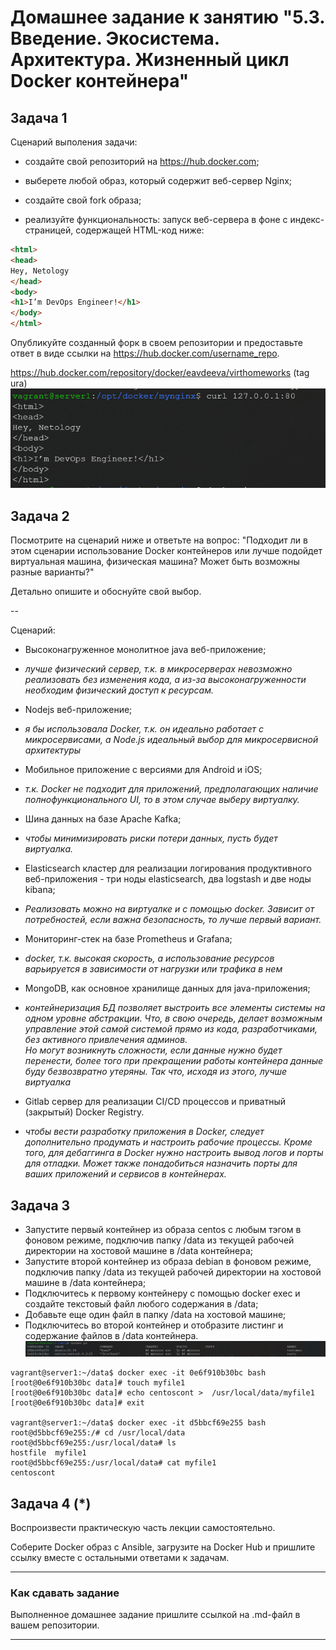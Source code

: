 # Домашнее задание к занятию "5.3. Введение. Экосистема. Архитектура. Жизненный цикл Docker контейнера"

## Задача 1 

Сценарий выполения задачи:

- создайте свой репозиторий на https://hub.docker.com;
- выберете любой образ, который содержит веб-сервер Nginx;

- создайте свой fork образа;
- реализуйте функциональность: запуск веб-сервера в фоне с индекс-страницей, содержащей HTML-код ниже:
```html
<html>
<head>
Hey, Netology
</head>
<body>
<h1>I’m DevOps Engineer!</h1>
</body>
</html>
```
Опубликуйте созданный форк в своем репозитории и предоставьте ответ в виде ссылки на https://hub.docker.com/username_repo.

https://hub.docker.com/repository/docker/eavdeeva/virthomeworks (tag ura)
![img_1.png](img_1.png)
## Задача 2 

Посмотрите на сценарий ниже и ответьте на вопрос: "Подходит ли в этом сценарии использование Docker контейнеров или лучше подойдет виртуальная машина, физическая машина? Может быть возможны разные варианты?"

Детально опишите и обоснуйте свой выбор.

--

Сценарий:

* Высоконагруженное монолитное java веб-приложение;
- *лучше физический сервер, т.к. в микросерверах невозможно реализовать без изменения кода, а из-за высоконагруженности необходим физический доступ к ресурсам.*
* Nodejs веб-приложение;
- *я бы использовала Docker, т.к. он идеально работает с микросервисами, а  Node.js идеальный выбор для микросервисной архитектуры*
* Мобильное приложение c версиями для Android и iOS;
- *т.к. Docker не подходит для приложений, предполагающих наличие полнофункционального UI, то в этом случае выберу виртуалку.*
* Шина данных на базе Apache Kafka;
- *чтобы минимизировать риски потери данных, пусть будет виртуалка.*
* Elasticsearch кластер для реализации логирования продуктивного веб-приложения - три ноды elasticsearch, два logstash и две ноды kibana;
- *Реализовать можно на виртуалке и с помощью docker. Зависит от потребностей, если важна безопасность, то лучше первый вариант.* 
* Мониторинг-стек на базе Prometheus и Grafana;
- *docker, т.к. высокая скорость, а использование ресурсов варьируется в зависимости от нагрузки или трафика в нем*
* MongoDB, как основное хранилище данных для java-приложения;
- *контейнеризация БД позволяет выстроить все элементы системы на одном уровне абстракции. Что, в свою очередь, делает возможным управление этой самой системой прямо из кода, разработчиками, без активного привлечения админов.  
Но могут возникнуть сложности, если данные нужно будет перенести, более того при прекращении работы контейнера данные буду безвозвратно утеряны. Так что, исходя из этого, лучше виртуалка*
* Gitlab сервер для реализации CI/CD процессов и приватный (закрытый) Docker Registry.
- *чтобы вести разработку приложения в Docker, следует дополнительно продумать и настроить рабочие процессы. Кроме того, для дебаггинга в Docker нужно настроить вывод логов и порты для отладки. Может также понадобиться назначить порты для ваших приложений и сервисов в контейнерах.*
## Задача 3 

* Запустите первый контейнер из образа centos c любым тэгом в фоновом режиме, подключив папку /data из текущей рабочей директории на хостовой машине в /data контейнера;
* Запустите второй контейнер из образа debian в фоновом режиме, подключив папку /data из текущей рабочей директории на хостовой машине в /data контейнера;
* Подключитесь к первому контейнеру с помощью docker exec и создайте текстовый файл любого содержания в /data;
* Добавьте еще один файл в папку /data на хостовой машине;
* Подключитесь во второй контейнер и отобразите листинг и содержание файлов в /data контейнера.
![img_2.png](img_2.png)
```shell
vagrant@server1:~/data$ docker exec -it 0e6f910b30bc bash
[root@0e6f910b30bc data]# touch myfile1
[root@0e6f910b30bc data]# echo centoscont >  /usr/local/data/myfile1
[root@0e6f910b30bc data]# exit

vagrant@server1:~/data$ docker exec -it d5bbcf69e255 bash
root@d5bbcf69e255:/# cd /usr/local/data
root@d5bbcf69e255:/usr/local/data# ls
hostfile  myfile1
root@d5bbcf69e255:/usr/local/data# cat myfile1
centoscont
```


## Задача 4 (*)
Воспроизвести практическую часть лекции самостоятельно.

Соберите Docker образ с Ansible, загрузите на Docker Hub и пришлите ссылку вместе с остальными ответами к задачам.

---

### Как cдавать задание

Выполненное домашнее задание пришлите ссылкой на .md-файл в вашем репозитории.

---
